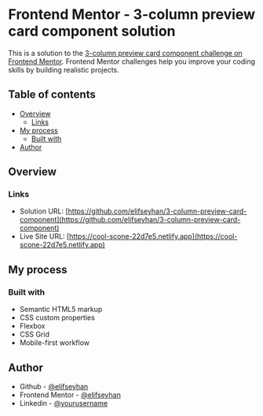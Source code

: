 # Frontend Mentor - 3-column preview card component solution

This is a solution to the [3-column preview card component challenge on Frontend Mentor](https://www.frontendmentor.io/challenges/3column-preview-card-component-pH92eAR2-). Frontend Mentor challenges help you improve your coding skills by building realistic projects. 

## Table of contents

- [Overview](#overview)
  - [Links](#links)
- [My process](#my-process)
  - [Built with](#built-with)
- [Author](#author)

## Overview

### Links

- Solution URL: [https://github.com/elifseyhan/3-column-preview-card-component](https://github.com/elifseyhan/3-column-preview-card-component)
- Live Site URL: [https://cool-scone-22d7e5.netlify.app](https://cool-scone-22d7e5.netlify.app)

## My process

### Built with

- Semantic HTML5 markup
- CSS custom properties
- Flexbox
- CSS Grid
- Mobile-first workflow

## Author

- Github - [@elifseyhan](https://github.com/elifseyhan)
- Frontend Mentor - [@elifseyhan](https://www.frontendmentor.io/profile/elifseyhan)
- Linkedin - [@yourusername](https://www.linkedin.com/in/elifseyhan/)